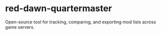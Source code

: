 # red-dawn-quartermaster
Open-source tool for tracking, comparing, and exporting mod lists across game servers.

